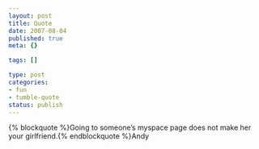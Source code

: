 ```yaml
--- 
layout: post
title: Quote
date: 2007-08-04
published: true
meta: {}

tags: []

type: post
categories: 
- fun
- tumble-quote
status: publish
---
```

{% blockquote %}Going to someone&#8217;s myspace page does not make her your girlfriend.{% endblockquote %}Andy
